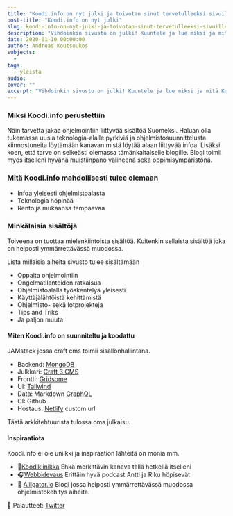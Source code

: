 ```yaml
---
title: "Koodi.info on nyt julki ja toivotan sinut tervetulleeksi sivuille"
post-title: "Koodi.info on nyt julki"
slug: koodi-info-on-nyt-julki-ja-toivotan-sinut-tervetulleeksi-sivuille
description: "Vihdoinkin sivusto on julki! Kuuntele ja lue miksi ja mitä Koodi.info on sekä minkälaista sisältöä luvassa."
date: 2020-01-10 00:00:00
author: Andreas Koutsoukos
subjects:
  -
tags:
  - yleista
audio:
cover: ""
excerpt: "Vihdoinkin sivusto on julki! Kuuntele ja lue miksi ja mitä Koodi.info on sekä minkälaista sisältöä luvassa."
---
```


### Miksi Koodi.info perustettiin

Näin tarvetta jakaa ohjelmointiin liittyvää sisältöä Suomeksi.
Haluan olla tukemassa uusia teknologia-alalle pyrkiviä ja ohjelmistosuunnittelusta kiinnostuneita löytämään kanavan mistä löytää alaan liittyvää infoa. Lisäksi koen, että tarve on selkeästi olemassa tämänkaltaiselle blogille. Blogi toimii myös itselleni hyvänä muistiinpano välineenä sekä oppimisympäristönä.

### Mitä Koodi.info mahdollisesti tulee olemaan

- Infoa yleisesti ohjelmistoalasta
- Teknologia höpinää
- Rento ja mukaansa tempaavaa

### Minkälaisia sisältöjä

Toiveena on tuottaa mielenkiintoista sisältöä. Kuitenkin sellaista sisältöä joka on helposti ymmärrettävässä muodossa.

Lista millaisia aiheita sivusto tulee sisältämään

- Oppaita ohjelmointiin
- Ongelmatilanteiden ratkaisua
- Ohjelmistoalalla työskentelyä yleisesti
- Käyttäjälähtöistä kehittämistä
- Ohjelmisto- sekä Iotprojekteja
- Tips and Triks
- Ja paljon muuta

#### Miten Koodi.info on suunniteltu ja koodattu

JAMstack jossa craft cms toimii sisällönhallintana.

- Backend: [MongoDB](https://www.mongodb.com/)
- Julkkari: [Craft 3 CMS](https://craftcms.com/)
- Frontti: [Gridsome](https://gridsome.org/)
- UI: [Tailwind](https://tailwindcss.com/)
- Data: Markdown [GraphQL](https://graphql.org/learn/)
- CI: Github
- Hostaus: [Netlify](https://www.netlify.com/) custom url

Tästä arkkitehtuurista tulossa oma julkaisu.

#### Inspiraatiota

Koodi.info ei ole uniikki ja inspiraation lähteitä on monia mm.

- 💬[Koodiklinikka](https://koodiklinikka.fi/) Ehkä merkittävin kanava tällä hetkellä itselleni
- 🎧[Webbidevaus](https://webbidevaus.fi/) Erittäin hyvä podcast Antti ja Riku höpisevät
- 📖 [Alligator.io](https://alligator.io/) Blogi jossa helposti ymmärrettävässä muodossa ohjelmistokehitys aiheita.

👋 Palautteet: [Twitter](https://twitter.com/vj_andrei/)
